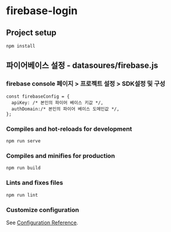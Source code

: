 # firebase-login

## Project setup

```
npm install
```

## 파이어베이스 설정 - datasoures/firebase.js

### firebase console 페이지 > 프로젝트 설정 > SDK설정 및 구성

```
const firebaseConfig = {
  apiKey: /* 본인의 파이어 베이스 키값 */,
  authDomain:/* 본인의 파이어 베이스 도메인값 */,
};
```

### Compiles and hot-reloads for development

```
npm run serve
```

### Compiles and minifies for production

```
npm run build
```

### Lints and fixes files

```
npm run lint
```

### Customize configuration

See [Configuration Reference](https://cli.vuejs.org/config/).
